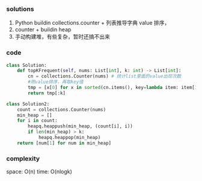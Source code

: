 ### solutions

1. Python buildin collections.counter + 列表推导字典 value 排序，
2. counter + buildin heap
3. 手动构建堆，有些复杂，暂时还搞不出来

### code

```python
class Solution:
    def topKFrequent(self, nums: List[int], k: int) -> List[int]:
        cn = collections.Counter(nums) # 统计list里面的value出现次数
        #用value排序，再取key值
        tmp = [x[0] for x in sorted(cn.items(), key=lambda item: item[1], reverse=True)]
        return tmp[:k]

```

```python
class Solution2:
    count = collections.Counter(nums)
    min_heap = []
    for i in count:
        heapq.heappush(min_heap, (count[i], i))
        if len(min_heap) > k:
            heapq.heappop(min_heap)
    return [num[1] for num in min_heap]
```

### complexity

space: O(n)
time: O(nlogk)
